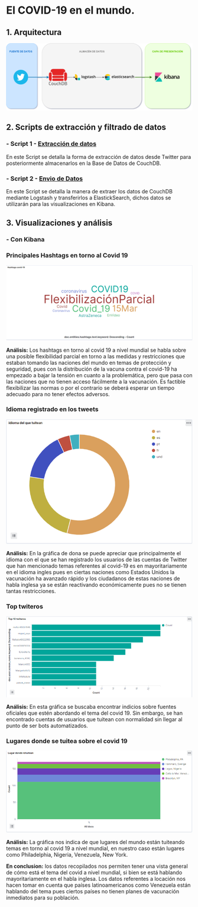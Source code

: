# El COVID-19 en el mundo.
## 1. Arquitectura
![alt text](https://github.com/Eddy-Hipo/Proyecto-Final-Analisis/blob/main/4_Covid19/DataLake_COVID.png)
## 2. Scripts de extracción y filtrado de datos
### - Script 1 - [Extracción de datos](https://github.com/Eddy-Hipo/Proyecto-Final-Analisis/blob/main/4_Covid19/Recopilacion%20y%20almacenamineto%20de%20datos/covid-examen2.py)
En este Script se detalla la forma de extracción de datos desde Twitter para posteriormente almacenarlos en la Base de Datos de CouchDB.
### - Script 2 - [Envio de Datos](https://github.com/Eddy-Hipo/Proyecto-Final-Analisis/blob/main/4_Covid19/Recopilacion%20y%20almacenamineto%20de%20datos/logstash.conf)
En este Script se detalla la manera de extraer los datos de CouchDB mediante Logstash y transferirlos a ElastickSearch, dichos datos se utilizarán para las visualizaciones en Kibana.
## 3. Visualizaciones y análisis
### - Con Kibana
### Principales Hashtags en torno al Covid 19 
![alt text](https://github.com/Eddy-Hipo/Proyecto-Final-Analisis/blob/main/4_Covid19/Visualizaciones/Hashtags_covid_19.png)

**Análisis:** Los hashtags en torno al covid 19 a nivel mundial se habla sobre una posible flexibilidad parcial en torno a las medidas y restricciones que estaban tomando las naciones del mundo en temas de protección y seguridad, pues con la distribución de la vacuna contra el covid-19 ha empezado a bajar la tensión en cuanto a la problemática, pero que pasa con las naciones que no tienen acceso fácilmente a la vacunación. Es factible flexibilizar las normas o por el contrario se deberá esperar un tiempo adecuado para no tener efectos adversos.   

### Idioma registrado en los tweets
![alt text](https://github.com/Eddy-Hipo/Proyecto-Final-Analisis/blob/main/4_Covid19/Visualizaciones/Idioma_origen_covid_19.png)

**Análisis:** En la gráfica de dona se puede apreciar que principalmente el idioma con el que se han registrado los usuarios de las cuentas de Twitter que han mencionado temas referentes al covid-19 es en mayoritariamente en el idioma ingles pues en ciertas naciones como Estados Unidos la vacunación ha avanzado rápido y los ciudadanos de estas naciones de habla inglesa ya se están reactivando económicamente pues no se tienen tantas restricciones. 

### Top twiteros
![alt text](https://github.com/Eddy-Hipo/Proyecto-Final-Analisis/blob/main/4_Covid19/Visualizaciones/TopTuiteros.png)

**Análisis:** En esta gráfica se buscaba encontrar indicios sobre fuentes oficiales que estén abordando el tema del covid 19. Sin embargo, se han encontrado cuentas de usuarios que tuitean con normalidad sin llegar al punto de ser bots automatizados. 

### Lugares donde se tuitea sobre el covid 19
![alt text](https://github.com/Eddy-Hipo/Proyecto-Final-Analisis/blob/main/4_Covid19/Visualizaciones/Principales_lugares_donde_twitean.png)

**Análisis:** La gráfica nos indica de que lugares del mundo están tuiteando temas en torno al covid 19 a nivel mundial, en nuestro caso están lugares como Philadelphia, Nigeria, Venezuela, New York.

**En conclusion:** los datos recopilados nos permiten tener una vista general de cómo está el tema del covid a nivel mundial, si bien se está hablando mayoritariamente en el habla inglesa. Los datos referentes a locación nos hacen tomar en cuenta que países latinoamericanos como Venezuela están hablando del tema pues ciertos países no tienen planes de vacunación inmediatos para su población. 


